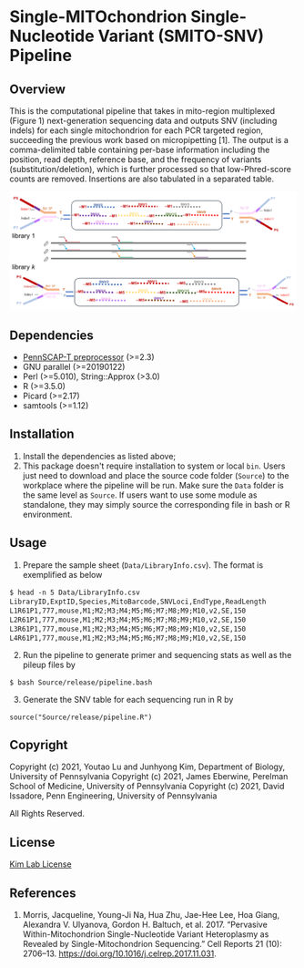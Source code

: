 # Single-MITOchondrion Single-Nucleotide Variant (SMITO-SNV) Pipeline

## Overview
This is the computational pipeline that takes in mito-region multiplexed (Figure 1) next-generation sequencing data and outputs SNV (including indels) for each single mitochondrion for each PCR targeted region, succeeding the previous work based on micropipetting [1]. The output is a comma-delimited table containing per-base information including the position, read depth, reference base, and the frequency of variants (substitution/deletion), which is further processed so that low-Phred-score counts are removed. Insertions are also tabulated in a separated table. 


![Figure 1](multiplex.png)

## Dependencies
* [PennSCAP-T preprocessor](https://github.com/kimpenn/ngs-smito) (>=2.3)
* GNU parallel (>=20190122)
* Perl (>=5.010), String::Approx (>3.0)
* R (>=3.5.0)
* Picard (>=2.17)
* samtools (>=1.12)

## Installation
1. Install the dependencies as listed above;
2. This package doesn't require installation to system or local `bin`. Users just need to download and place the source code folder (`Source`) to the workplace where the pipeline will be run. Make sure the `Data` folder is the same level as `Source`. If users want to use some module as standalone, they may simply source the corresponding file in bash or R environment. 

## Usage
1. Prepare the sample sheet (`Data/LibraryInfo.csv`). The format is exemplified as below
```
$ head -n 5 Data/LibraryInfo.csv
LibraryID,ExptID,Species,MitoBarcode,SNVLoci,EndType,ReadLength
L1R61P1,777,mouse,M1;M2;M3;M4;M5;M6;M7;M8;M9;M10,v2,SE,150
L2R61P1,777,mouse,M1;M2;M3;M4;M5;M6;M7;M8;M9;M10,v2,SE,150
L3R61P1,777,mouse,M1;M2;M3;M4;M5;M6;M7;M8;M9;M10,v2,SE,150
L4R61P1,777,mouse,M1;M2;M3;M4;M5;M6;M7;M8;M9;M10,v2,SE,150
```

2. Run the pipeline to generate primer and sequencing stats as well as the pileup files by 
```
$ bash Source/release/pipeline.bash
``` 

3. Generate the SNV table for each sequencing run in R by
```
source("Source/release/pipeline.R")
```

## Copyright
Copyright (c) 2021, Youtao Lu and Junhyong Kim, Department of Biology, University of Pennsylvania
Copyright (c) 2021, James Eberwine, Perelman School of Medicine, University of Pennsylvania
Copyright (c) 2021, David Issadore, Penn Engineering, University of Pennsylvania

All Rights Reserved.

## License
[Kim Lab License](http://kim.bio.upenn.edu/software/LICENSE)

## References
1. Morris, Jacqueline, Young-Ji Na, Hua Zhu, Jae-Hee Lee, Hoa Giang, Alexandra V. Ulyanova, Gordon H. Baltuch, et al. 2017. “Pervasive Within-Mitochondrion Single-Nucleotide Variant Heteroplasmy as Revealed by Single-Mitochondrion Sequencing.” Cell Reports 21 (10): 2706–13. https://doi.org/10.1016/j.celrep.2017.11.031.
